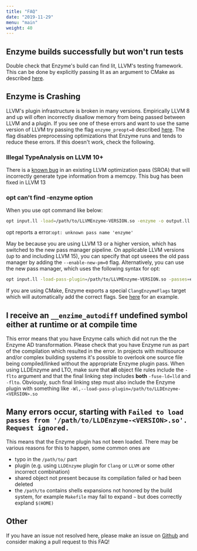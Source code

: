 ```yaml
---
title: "FAQ"
date: "2019-11-29"
menu: "main"
weight: 40
---
```


## Enzyme builds successfully but won't run tests

Double check that Enzyme's build can find lit, LLVM's testing framework. This can be done by explicitly passing lit as an argument to CMake as described [here](/Installation).

## Enzyme is Crashing

LLVM's plugin infrastructure is broken in many versions. Empirically LLVM 8 and up will often incorrectly disallow memory from being passed between LLVM and a plugin. If you see one of these errors and want to use the same version of LLVM try passing the flag `enzyme_preopt=0` described [here](/getting_started/UsingEnzyme). The flag disables preprocessing optimizations that Enzyme runs and tends to reduce these errors. If this doesn't work, check the following.

### Illegal TypeAnalysis on LLVM 10+

There is a [known bug](https://bugs.llvm.org/show_bug.cgi?id=47612) in an existing LLVM optimization pass (SROA) that will incorrectly generate type information from a memcpy. This bug has been fixed in LLVM 13

### opt can't find -enzyme option

When you use opt command like below:
```sh
opt input.ll -load=/path/to/LLVMEnzyme-VERSION.so -enzyme -o output.ll -S
```
opt reports a error:`opt: unknown pass name 'enzyme'`

May be because you are using  LLVM 13 or a higher version, which has switched to the new pass manager pipeline. On applicable LLVM versions (up to and including LLVM 15),
you can specify that opt useees the old pass manager by adding the `--enable-new-pm=0` flag. Alternatively, you can use the new pass manager, which uses the following syntax
for opt:

```sh
opt input.ll -load-pass-plugin=/path/to/LLVMEnzyme-VERSION.so -passes=enzyme -o output.ll -S
```

If you are using CMake, Enzyme exports a special `ClangEnzymeFlags` target which will automatically add the correct flags. See [here](https://github.com/EnzymeAD/Enzyme/blob/main/enzyme/test/test_find_package/CMakeLists.txt#L14) for an example.

## I receive an `__enzime_autodiff` undefined symbol either at runtime or at compile time
This error means that you have Enzyme calls which did not run the the Enzyme AD transformation. Please check that you have Enzyme run as part of the compilation which resulted in the error.
In projects with multisource and/or complex building systems it's possible to overlook one source file being compiled/linked without the appropriate Enzyme plugin pass.
When using LLDEnzyme and LTO, make sure that **all** object file rules include the `-flto` argument and that the final linking step includes **both** `-fuse-ld=lld` and `-flto`.
Obviously, such final linking step must also include the Enzyme plugin with something like `-Wl,--load-pass-plugin=/path/to/LLDEnzyme-<VERSION>.so`

## Many errors occur, starting with `Failed to load passes from '/path/to/LLDEnzyme-<VERSION>.so'. Request ignored.`
This means that the Enzyme plugin has not been loaded. There may be various reasons for this to happen, some common ones are
* typo in the `/path/to/` part
* plugin (e.g. using `LLDEnzyme` plugin for `Clang` or `LLVM` or some other incorrect combination)
* shared object not present because its compilation failed or had been deleted
* the `/path/to` contains shells expansions not honored by the build system, for example `Makefile` may fail to expand `~` but does correctly expland `$(HOME)`

## Other

If you have an issue not resolved here, please make an issue on [Github](https://github.com/EnzymeAD/Enzyme) and consider making a pull request to this FAQ!
